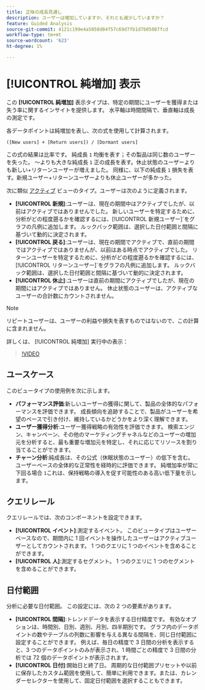 ```yaml
---
title: 正味の成長見通し
description: ユーザーは増加していますか、それとも減少していますか？
feature: Guided Analysis
source-git-commit: 4121c199e4a5050d84f57c69d7fb1d7b05007fcd
workflow-type: tm+mt
source-wordcount: '623'
ht-degree: 1%

---
```


# [!UICONTROL 純増加] 表示

この **[!UICONTROL 純増加]** 表示タイプは、特定の期間にユーザーを獲得または失う率に関するインサイトを提供します。 水平軸は時間間隔で、垂直軸は成長の測定です。

各データポイントは純増加を表し、次の式を使用して計算されます。

`([New users] + [Return users]) / [Dormant users]`

この式の結果は比率です。 純成長 `1` 均衡を表す；その製品は同じ数のユーザーを失った。 ～よりも大きな純成長 `1` 正の成長を表す。休止状態のユーザーよりも新しい+リターンユーザーが増えました。 同様に、以下の純成長 `1` 損失を表す。新規ユーザー+リターンユーザーよりも休止ユーザーが多かった。

次に類似 [アクティブ](active.md) ビューのタイプ。ユーザーは次のように定義されます。

* **[!UICONTROL 新規]**:ユーザーは、現在の期間中はアクティブでしたが、以前はアクティブではありませんでした。 新しいユーザーを特定するために、分析がどの程度遡るかを確認するには、[!UICONTROL 新規ユーザー]`をグラフの凡例に追加します。 ルックバック範囲は、選択した日付範囲と間隔に基づいて動的に決定されます。
* **[!UICONTROL 戻る]**:ユーザーは、現在の期間でアクティブで、直前の期間ではアクティブではありませんが、以前はある時点でアクティブでした。 リターンユーザーを特定するために、分析がどの程度遡るかを確認するには、[!UICONTROL リターンユーザー]`をグラフの凡例に追加します。 ルックバック範囲は、選択した日付範囲と間隔に基づいて動的に決定されます。
* **[!UICONTROL 休止]**:ユーザーは直前の期間にアクティブでしたが、現在の期間にはアクティブではありません。 休止状態のユーザーは、アクティブなユーザーの合計数にカウントされません。

>[!NOTE]
>
>リピートユーザーは、ユーザーの利益や損失を表すものではないので、この計算に含まれません。

詳しくは、 [!UICONTROL 純増加] 実行中の表示：

>[!VIDEO](https://video.tv.adobe.com/v/3421664/?learn=on)

## ユースケース

このビュータイプの使用例を次に示します。

* **パフォーマンス評価**:新しいユーザーの獲得に関して、製品の全体的なパフォーマンスを評価できます。 成長傾向を追跡することで、製品がユーザーを希望のペースで引き付け、維持しているかどうかをより深く理解できます。
* **ユーザー獲得分析**:ユーザー獲得戦略の有効性を評価できます。 検索エンジン、キャンペーン、その他のマーケティングチャネルなどのユーザーの増加元を分析すると、最も重要な増加元を特定し、それに応じてリソースを割り当てることができます。
* **チャーン分析**:純成長は、その公式（休眠状態のユーザー）の低下を含む。 ユーザーベースの全体的な正常性を経時的に評価できます。 純増加率が常に下回る場合 `1`これは、保持戦略の導入を促す可能性のある高い低下量を示します。

## クエリレール

クエリレールでは、次のコンポーネントを設定できます。

* **[!UICONTROL イベント]**:測定するイベント。 このビュータイプはユーザーベースなので、期間内に 1 回イベントを操作したユーザーはアクティブユーザーとしてカウントされます。 1 つのクエリに 1 つのイベントを含めることができます。
* **[!UICONTROL 人]**:測定するセグメント。 1 つのクエリに 1 つのセグメントを含めることができます。

## 日付範囲

分析に必要な日付範囲。 この設定には、次の 2 つの要素があります。

* **[!UICONTROL 間隔]**:トレンドデータを表示する日付精度です。 有効なオプションは、時間別、日別、週別、月別、四半期別です。 グラフ内のデータポイントの数やテーブルの列数に影響を与える異なる間隔を、同じ日付範囲に設定することができます。 例えば、毎日の精度で 3 日間の分析を表示すると、3 つのデータポイントのみが表示され、1 時間ごとの精度で 3 日間の分析では 72 個のデータポイントが表示されます。
* **[!UICONTROL 日付]**:開始日と終了日。 周期的な日付範囲プリセットや以前に保存したカスタム範囲を使用して、簡単に利用できます。または、カレンダーセレクターを使用して、固定日付範囲を選択することもできます。
